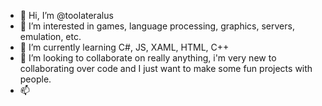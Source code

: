 - 👋 Hi, I’m @toolateralus
- 👀 I’m interested in games, language processing, graphics, servers, emulation, etc.
- 🌱 I’m currently learning C#, JS, XAML, HTML, C++
- 💞️ I’m looking to collaborate on really anything, i'm very new to collaborating over code and I just want to make some fun projects with people.
- 📫 

<!---
toolateralus/toolateralus is a ✨ special ✨ repository because its `README.md` (this file) appears on your GitHub profile.
You can click the Preview link to take a look at your changes.
--->
